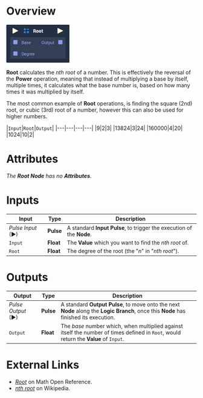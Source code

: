 # Overview

![](../../.gitbook/assets/node-root.png)

**Root** calculates the *nth root* of a number. This is effectively the reversal of the **Power** operation, meaning that instead of multiplying a base by itself, multiple times, it calculates what the base number is, based on how many times it was multiplied by itself.

The most common example of **Root** operations, is finding the square (2nd) root, or cubic (3rd) root of a number, however this can also be used for higher numbers.

|`Input`|`Root`|`Output`|
|---|---|---|---|
|9|2|3|
|13824|3|24|
|160000|4|20|
|1024|10|2|

# Attributes

*The **Root Node** has no **Attributes***.

# Inputs

|Input|Type|Description|
|---|---|---|
|*Pulse Input* (►)|**Pulse**|A standard **Input Pulse**, to trigger the execution of the **Node**.|
|`Input`|**Float**|The **Value** which you want to find the *nth root* of.|
|`Root`|**Float**|The degree of the root (the "*n*" in "*nth root*").|

# Outputs

|Output|Type|Description|
|---|---|---|
|*Pulse Output* (►)|**Pulse**|A standard **Output Pulse**, to move onto the next **Node** along the **Logic Branch**, once this **Node** has finished its execution.|
|`Output`|**Float**|The *base* number which, when multiplied against itself the number of times defined in `Root`, would return the **Value** of `Input`. |

# External Links

- [*Root*](https://www.mathopenref.com/root.html) on Math Open Reference.
- [*nth root*](https://en.wikipedia.org/wiki/Nth_root) on Wikipedia.